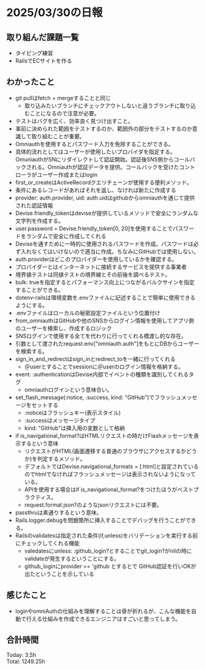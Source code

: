 # 2025/03/30の日報
## 取り組んだ課題一覧
* タイピング練習
*  RailsでECサイトを作る
## わかったこと
* git pullはfetch + mergeすることと同じ
  *  取り込みたいブランチにチェックアウトしないと違うブランチに取り込むことになるので注意が必要。
*  テストはバグを広く、効率良く見つけ出すこと。
*  事前に決められた範囲をテストするのか、範囲外の部分をテストするのか意識して取り組むことが重要。
*  Omniauthを使用するとパスワード入力を免除することができる。
  *  具体的流れとしてはユーザーが使用したいプロバイダを指定する。OmuniauthがSNにリダイレクトして認証開始。認証後SNS側からコールバックされる。Omniauthが認証データを提供。コールバックを受けたコントローラがユーザー作成またはlogin
*  first_or_createはActiveRecordクエリチェーンが使用する便利メソッド。
  *  条件にあるレコードがあればそれを返し、なければ新たに作成する
*  provider: auth.provider, uid: auth.uidはgithubからomniauthを通じて提供された認証情報
*  Devise.friendly_tokenはdeviseが提供しているメソッドで安全にランダムな文字列を作成する。
*  user.password = Devise.friendly_token[0, 20]を使用することでパスワードをランダムで安全に作成してくれる
  * Deviseを通すために一時的に使用されるパスワードを作成。パスワードは必ず入れなくてはいけないので適当に作成。ちなみにGitHubでは使用しない。     
*  auth.providerはどこのプロバイダーを使用しているかを確認する。
*  プロバイダーとはインターネットに接続するサービスを提供する事業者
*  境界値テストは同値テストの境界線とその前後を調べるテスト。
*  bulk: trueを指定するとパフォーマンス向上につながるバルクサインを指定することができる。
*  dotenv-railsは環境変数を.envファイルに記述することで簡単に使用できるようにする。
*  .envファイルはローカルの秘密設定ファイルという位置付け
*  from_omniauthはGitHubや他のSNSからログイン情報を使用してアプリ側のユーザーを検索し、作成するロジック
  * SNSログインで使用する全てを代わりに行ってくれる橋渡し的な存在。
  * 引数として渡されたrequest.env["omniauth.auth"]をもとにDBからユーザーを検索する。
* sign_in_and_redirectはsign_inとredirect_toを一緒に行ってくれる
  * ＠userとすることでsessionに＠userのログイン情報を格納する。 
* event: :authenticationはDevise内部でイベントの種類を識別してくれるタグ
  * omniauthログインという意味合い。
* set_flash_message(:notice, :success, kind: "GitHub")でフラッシュメッセージをセットする
  * :noticeはフラッシュキー(表示スタイル)
  * :successはメッセージタイプ
  * kind: "GitHub"は挿入用の変数として格納
* if is_navigational_format?はHTMLリクエストの時だけFlashメッセージを表示するという意味
  * リクエストがHTML(画面遷移する普通のブラウザにアクセスするかどうか)を判定するメソッド。
  * デフォルトではDevise.navigational_formats = [:html]と設定されているのでhtmlでなければフラッシュメッセージは表示されないようになっている。
  * APIを使用する場合はif is_navigational_format?をつけたほうがベストプラクティス。
  * request.format.json?のようなjsonリクエストには不要。
* passthruは素通りするという意味。
* Rails.logger.debugを問題箇所に挿入することでデバッグを行うことができる。
* Railsのvalidatesは指定された条件(if,unless)をバリデーションを実行する前にチェックしてくれる機能
  * valedatesにunless: :github_login?とすることでgit_login?がnilの時にvalidateが発生するということにする。
  * github_loginにprovider == 'github とするとで GitHub認証を行いOKが出たということを示している       
## 感じたこと
* loginやomniAuthの仕組みを理解することは骨が折れるが、こんな機能を自動で行える仕組みを作成できるエンジニアはすごいと思ってしまう。
##  合計時間 
Today: 3.5h<br>
Total: 1249.25h
